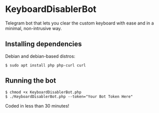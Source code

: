 # KeyboardDisablerBot
Telegram bot that lets you clear the custom keyboard with ease and in a minimal, non-intrusive way.


## Installing dependencies

Debian and debian-based distros:

```
$ sudo apt install php php-curl curl
```

## Running the bot

```
$ chmod +x KeyboardDisablerBot.php
$ ./KeyboardDisablerBot.php --token="Your Bot Token Here"
```

Coded in less than 30 minutes!
